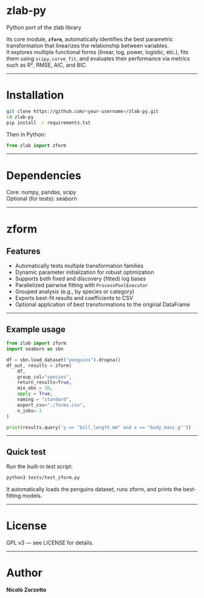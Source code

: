 # zlab-py
Python port of the zlab library


Its core module, **`zform`**, automatically identifies the best parametric transformation that linearizes the relationship between variables.  
It explores multiple functional forms (linear, log, power, logistic, etc.), fits them using `scipy.curve_fit`, and evaluates their performance via metrics such as R², RMSE, AIC, and BIC.

---

# Installation
```bash
git clone https://github.com/<your-username>/zlab-py.git
cd zlab-py
pip install -r requirements.txt
```

Then in Python:
```python
from zlab import zform
```

---

# Dependencies
Core: numpy, pandas, scipy  
Optional (for tests): seaborn

---

# zform
## Features
- Automatically tests multiple transformation families
- Dynamic parameter initialization for robust optimization
- Supports both fixed and discovery (fitted) log bases
- Parallelized pairwise fitting with `ProcessPoolExecutor`
- Grouped analysis (e.g., by species or category)
- Exports best-fit results and coefficients to CSV  
- Optional application of best transformations to the original DataFrame

---

## Example usage
```python
from zlab import zform
import seaborn as sbn

df = sbn.load_dataset("penguins").dropna()
df_out, results = zform(
    df,
    group_col="species",
    return_results=True,
	min_obs = 30,
	apply = True,
	naming = "standard",
    export_csv="./forms.csv",
    n_jobs=-1
)

print(results.query('y == "bill_length_mm" and x == "body_mass_g"'))
```

---

## Quick test
Run the built-in test script:

```bash
python3 tests/test_zform.py
```

It automatically loads the penguins dataset, runs zform, and prints the best-fitting models.

---

# License
GPL v3 — see LICENSE for details.

---

# Author
**Nicolò Zorzetto**
